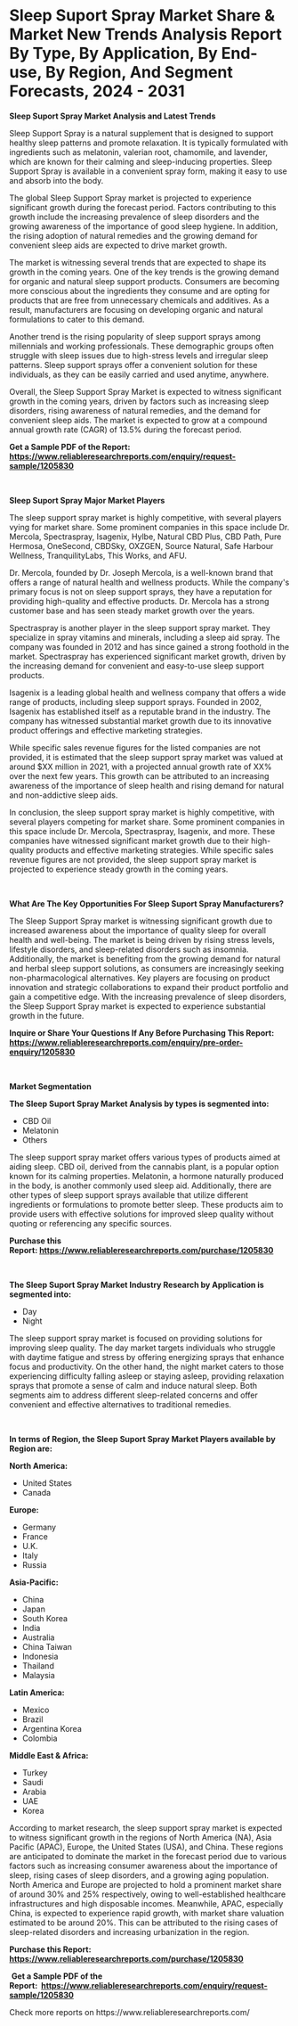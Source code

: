 <p><h1>Sleep Suport Spray Market Share & Market New Trends Analysis Report By Type, By Application, By End-use, By Region, And Segment Forecasts, 2024 - 2031</h1></p><p><strong>Sleep Suport Spray Market Analysis and Latest Trends</strong></p>
<p><p>Sleep Support Spray is a natural supplement that is designed to support healthy sleep patterns and promote relaxation. It is typically formulated with ingredients such as melatonin, valerian root, chamomile, and lavender, which are known for their calming and sleep-inducing properties. Sleep Support Spray is available in a convenient spray form, making it easy to use and absorb into the body.</p><p>The global Sleep Support Spray market is projected to experience significant growth during the forecast period. Factors contributing to this growth include the increasing prevalence of sleep disorders and the growing awareness of the importance of good sleep hygiene. In addition, the rising adoption of natural remedies and the growing demand for convenient sleep aids are expected to drive market growth.</p><p>The market is witnessing several trends that are expected to shape its growth in the coming years. One of the key trends is the growing demand for organic and natural sleep support products. Consumers are becoming more conscious about the ingredients they consume and are opting for products that are free from unnecessary chemicals and additives. As a result, manufacturers are focusing on developing organic and natural formulations to cater to this demand.</p><p>Another trend is the rising popularity of sleep support sprays among millennials and working professionals. These demographic groups often struggle with sleep issues due to high-stress levels and irregular sleep patterns. Sleep support sprays offer a convenient solution for these individuals, as they can be easily carried and used anytime, anywhere.</p><p>Overall, the Sleep Support Spray Market is expected to witness significant growth in the coming years, driven by factors such as increasing sleep disorders, rising awareness of natural remedies, and the demand for convenient sleep aids. The market is expected to grow at a compound annual growth rate (CAGR) of 13.5% during the forecast period.</p></p>
<p><strong>Get a Sample PDF of the Report:&nbsp; <a href="https://www.reliableresearchreports.com/enquiry/request-sample/1205830">https://www.reliableresearchreports.com/enquiry/request-sample/1205830</a></strong></p>
<p>&nbsp;</p>
<p><strong>Sleep Suport Spray Major Market Players</strong></p>
<p><p>The sleep support spray market is highly competitive, with several players vying for market share. Some prominent companies in this space include Dr. Mercola, Spectraspray, Isagenix, Hylbe, Natural CBD Plus, CBD Path, Pure Hermosa, OneSecond, CBDSky, OXZGEN, Source Natural, Safe Harbour Wellness, TranquilityLabs, This Works, and AFU.</p><p>Dr. Mercola, founded by Dr. Joseph Mercola, is a well-known brand that offers a range of natural health and wellness products. While the company's primary focus is not on sleep support sprays, they have a reputation for providing high-quality and effective products. Dr. Mercola has a strong customer base and has seen steady market growth over the years.</p><p>Spectraspray is another player in the sleep support spray market. They specialize in spray vitamins and minerals, including a sleep aid spray. The company was founded in 2012 and has since gained a strong foothold in the market. Spectraspray has experienced significant market growth, driven by the increasing demand for convenient and easy-to-use sleep support products.</p><p>Isagenix is a leading global health and wellness company that offers a wide range of products, including sleep support sprays. Founded in 2002, Isagenix has established itself as a reputable brand in the industry. The company has witnessed substantial market growth due to its innovative product offerings and effective marketing strategies.</p><p>While specific sales revenue figures for the listed companies are not provided, it is estimated that the sleep support spray market was valued at around $XX million in 2021, with a projected annual growth rate of XX% over the next few years. This growth can be attributed to an increasing awareness of the importance of sleep health and rising demand for natural and non-addictive sleep aids.</p><p>In conclusion, the sleep support spray market is highly competitive, with several players competing for market share. Some prominent companies in this space include Dr. Mercola, Spectraspray, Isagenix, and more. These companies have witnessed significant market growth due to their high-quality products and effective marketing strategies. While specific sales revenue figures are not provided, the sleep support spray market is projected to experience steady growth in the coming years.</p></p>
<p>&nbsp;</p>
<p><strong>What Are The Key Opportunities For Sleep Suport Spray Manufacturers?</strong></p>
<p><p>The Sleep Support Spray market is witnessing significant growth due to increased awareness about the importance of quality sleep for overall health and well-being. The market is being driven by rising stress levels, lifestyle disorders, and sleep-related disorders such as insomnia. Additionally, the market is benefiting from the growing demand for natural and herbal sleep support solutions, as consumers are increasingly seeking non-pharmacological alternatives. Key players are focusing on product innovation and strategic collaborations to expand their product portfolio and gain a competitive edge. With the increasing prevalence of sleep disorders, the Sleep Support Spray market is expected to experience substantial growth in the future.</p></p>
<p><strong>Inquire or Share Your Questions If Any Before Purchasing This Report: <a href="https://www.reliableresearchreports.com/enquiry/pre-order-enquiry/1205830">https://www.reliableresearchreports.com/enquiry/pre-order-enquiry/1205830</a></strong></p>
<p>&nbsp;</p>
<p><strong>Market Segmentation</strong></p>
<p><strong>The Sleep Suport Spray Market Analysis by types is segmented into:</strong></p>
<p><ul><li>CBD Oil</li><li>Melatonin</li><li>Others</li></ul></p>
<p><p>The sleep support spray market offers various types of products aimed at aiding sleep. CBD oil, derived from the cannabis plant, is a popular option known for its calming properties. Melatonin, a hormone naturally produced in the body, is another commonly used sleep aid. Additionally, there are other types of sleep support sprays available that utilize different ingredients or formulations to promote better sleep. These products aim to provide users with effective solutions for improved sleep quality without quoting or referencing any specific sources.</p></p>
<p><strong>Purchase this Report:&nbsp;<a href="https://www.reliableresearchreports.com/purchase/1205830">https://www.reliableresearchreports.com/purchase/1205830</a></strong></p>
<p>&nbsp;</p>
<p><strong>The Sleep Suport Spray Market Industry Research by Application is segmented into:</strong></p>
<p><ul><li>Day</li><li>Night</li></ul></p>
<p><p>The sleep support spray market is focused on providing solutions for improving sleep quality. The day market targets individuals who struggle with daytime fatigue and stress by offering energizing sprays that enhance focus and productivity. On the other hand, the night market caters to those experiencing difficulty falling asleep or staying asleep, providing relaxation sprays that promote a sense of calm and induce natural sleep. Both segments aim to address different sleep-related concerns and offer convenient and effective alternatives to traditional remedies.</p></p>
<p>&nbsp;</p>
<p><strong>In terms of Region, the Sleep Suport Spray Market Players available by Region are:</strong></p>
<p>
    <p> <strong> North America: </strong>
        <ul>
            <li>United States</li>
            <li>Canada</li>
        </ul>
        </p> 
    <p> <strong> Europe: </strong>
        <ul>
            <li>Germany</li>
            <li>France</li>
            <li>U.K.</li>
            <li>Italy</li>
            <li>Russia</li>
        </ul>
        </p> 
    <p> <strong> Asia-Pacific: </strong>
        <ul>
            <li>China</li>
            <li>Japan</li>
            <li>South Korea</li>
            <li>India</li>
            <li>Australia</li>
            <li>China Taiwan</li>
            <li>Indonesia</li>
            <li>Thailand</li>
            <li>Malaysia</li>
        </ul>
        </p> 
    <p> <strong> Latin America: </strong>
        <ul>
            <li>Mexico</li>
            <li>Brazil</li>
            <li>Argentina Korea</li>
            <li>Colombia</li>
        </ul>
        </p> 
    <p> <strong> Middle East & Africa: </strong>
        <ul>
            <li>Turkey</li>
            <li>Saudi</li>
            <li>Arabia</li>
            <li>UAE</li>
            <li>Korea</li>
        </ul>
    </p>
    </p>
<p><p>According to market research, the sleep support spray market is expected to witness significant growth in the regions of North America (NA), Asia Pacific (APAC), Europe, the United States (USA), and China. These regions are anticipated to dominate the market in the forecast period due to various factors such as increasing consumer awareness about the importance of sleep, rising cases of sleep disorders, and a growing aging population. North America and Europe are projected to hold a prominent market share of around 30% and 25% respectively, owing to well-established healthcare infrastructures and high disposable incomes. Meanwhile, APAC, especially China, is expected to experience rapid growth, with market share valuation estimated to be around 20%. This can be attributed to the rising cases of sleep-related disorders and increasing urbanization in the region.</p></p>
<p><strong>Purchase this Report: <a href="https://www.reliableresearchreports.com/purchase/1205830">https://www.reliableresearchreports.com/purchase/1205830</a></strong></p>
<p>&nbsp;<strong>Get a Sample PDF of the Report:&nbsp;&nbsp;<a href="https://www.reliableresearchreports.com/enquiry/request-sample/1205830">https://www.reliableresearchreports.com/enquiry/request-sample/1205830</a></strong></p>
<p><strong></strong></p>
<p>Check more reports on https://www.reliableresearchreports.com/</p>